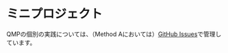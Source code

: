 # ミニプロジェクト
QMPの個別の実践については、（Method Aにおいては）[GitHub Issues](https://github.com/unopengis/qmp/issues)で管理しています。
